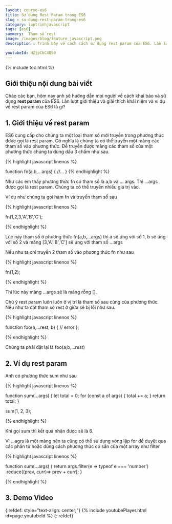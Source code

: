```yaml
---
layout: course-es6
title: Sử dụng Rest Param trong ES6 
slug : su-dung-rest-param-trong-es6
category: laptrinhjavascript
tags: [es6]
summery:  Tham số rest
image: /images/blog/feature_javascript.png
description : Trình bày về cách cách sử dụng rest param của ES6. Lần lượt giới thiệu và giải thích khái niệm rest param trong phương thức của ES6 là gì? 

youtubeId: HZjpCbC4QS0
---
```


{% include toc.html %}

## **Giới thiệu nội dung bài viết**

Chào các bạn, hôm nay anh sẽ hướng dẫn mọi người về  cách khai báo và sử dụng <b>rest param </b> của ES6. Lần lượt giới thiệu và giải thích khái niệm và ví dụ về rest param của ES6 là gì? 

## **1. Giới thiệu về rest param**

ES6 cung cấp cho chúng ta một loại tham số mới truyền trong phương thức được gọi là rest param. Có nghĩa là chúng ta có thể truyền một mảng các tham số vào phương thức. Để truyền được mảng các tham số của một phương thức chúng ta dùng dấu 3 chấm như sau.

{% highlight javascript  linenos %}

function fn(a,b,...args) {
   //...
}
{% endhighlight %}

Như các em thấy phương thức fn có tham số là a,b và ... args. Thì ...args được gọi là rest param. Chúng ta có thể truyền nhiều giá trị vào.

Ví dụ như chúng ta gọi hàm fn và truyền tham số sau

{% highlight javascript  linenos %}

fn(1,2,3,'A','B','C');

{% endhighlight %}

Lúc này tham số ở phương thức fn(a,b,...args) thì a sẽ ứng với số 1, b sẽ ứng với số 2 và mảng [3,'A','B','C'] sẽ ứng với tham số ...args

Nếu như ta chỉ truyền 2 tham số vào phương thức fn như sau

{% highlight javascript  linenos %}

fn(1,2);

{% endhighlight %}

Thì lúc này mảng ...args sẽ là mảng rỗng [].

Chú ý rest param luôn luôn ở vị trí là tham số sau cùng của phương thức. Nếu như ta đặt tham số rest ở giữa sẽ bị lỗi như sau.


{% highlight javascript  linenos %}

function foo(a,...rest, b) {
 // error
};

{% endhighlight %}

Chúng ta phải đặt lại là foo(a,b,...rest)

## **2. Ví dụ rest param**

Anh có phương thức sum như sau


{% highlight javascript  linenos %}

function sum(...args) {
    let total = 0;
    for (const a of args) {
        total += a;
    }
    return total;
}

sum(1, 2, 3);

{% endhighlight %}

Khi gọi sum thì kết quả nhận được sẽ là 6.

Vì ...agrs là một mảng nên ta cũng có thể sử dụng vòng lặp for để duyệt qua các phần tử hoặc dùng cách phương thức có sẳn của một array như filter


{% highlight javascript  linenos %}

function sum(...args) {
    return args.filter(e => typeof e === 'number')
        .reduce((prev, curr)=> prev + curr);
} 


{% endhighlight %}


## **3. Demo Video**

{:refdef: style="text-align: center;"}
{% include youtubePlayer.html id=page.youtubeId %}
{: refdef}


































